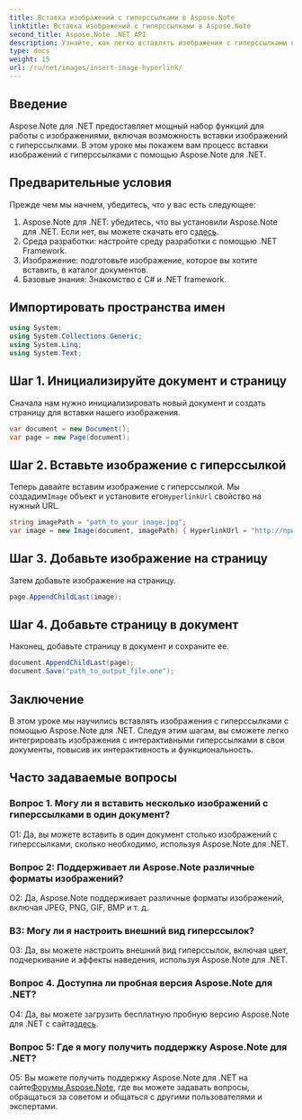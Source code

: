 ```yaml
---
title: Вставка изображений с гиперссылками в Aspose.Note
linktitle: Вставка изображений с гиперссылками в Aspose.Note
second_title: Aspose.Note .NET API
description: Узнайте, как легко вставлять изображения с гиперссылками в Aspose.Note для .NET. Повысьте интерактивность документа с помощью кликабельных изображений.
type: docs
weight: 15
url: /ru/net/images/insert-image-hyperlink/
---
```

## Введение

Aspose.Note для .NET предоставляет мощный набор функций для работы с изображениями, включая возможность вставки изображений с гиперссылками. В этом уроке мы покажем вам процесс вставки изображений с гиперссылками с помощью Aspose.Note для .NET.

## Предварительные условия

Прежде чем мы начнем, убедитесь, что у вас есть следующее:

1.  Aspose.Note для .NET: убедитесь, что вы установили Aspose.Note для .NET. Если нет, вы можете скачать его с[здесь](https://releases.aspose.com/note/net/).
2. Среда разработки: настройте среду разработки с помощью .NET Framework.
3. Изображение: подготовьте изображение, которое вы хотите вставить, в каталог документов.
4. Базовые знания: Знакомство с C# и .NET framework.

## Импортировать пространства имен

```csharp
using System;
using System.Collections.Generic;
using System.Linq;
using System.Text;
```

## Шаг 1. Инициализируйте документ и страницу

Сначала нам нужно инициализировать новый документ и создать страницу для вставки нашего изображения.

```csharp
var document = new Document();
var page = new Page(document);
```

## Шаг 2. Вставьте изображение с гиперссылкой

 Теперь давайте вставим изображение с гиперссылкой. Мы создадим`Image` объект и установите его`HyperlinkUrl` свойство на нужный URL.

```csharp
string imagePath = "path_to_your_image.jpg";
var image = new Image(document, imagePath) { HyperlinkUrl = "http://пример.com" };
```

## Шаг 3. Добавьте изображение на страницу

Затем добавьте изображение на страницу.

```csharp
page.AppendChildLast(image);
```

## Шаг 4. Добавьте страницу в документ

Наконец, добавьте страницу в документ и сохраните ее.

```csharp
document.AppendChildLast(page);
document.Save("path_to_output_file.one");
```

## Заключение

В этом уроке мы научились вставлять изображения с гиперссылками с помощью Aspose.Note для .NET. Следуя этим шагам, вы сможете легко интегрировать изображения с интерактивными гиперссылками в свои документы, повысив их интерактивность и функциональность.

## Часто задаваемые вопросы

### Вопрос 1. Могу ли я вставить несколько изображений с гиперссылками в один документ?

О1: Да, вы можете вставить в один документ столько изображений с гиперссылками, сколько необходимо, используя Aspose.Note для .NET.

### Вопрос 2: Поддерживает ли Aspose.Note различные форматы изображений?

О2: Да, Aspose.Note поддерживает различные форматы изображений, включая JPEG, PNG, GIF, BMP и т. д.

### В3: Могу ли я настроить внешний вид гиперссылок?

О3: Да, вы можете настроить внешний вид гиперссылок, включая цвет, подчеркивание и эффекты наведения, используя Aspose.Note для .NET.

### Вопрос 4. Доступна ли пробная версия Aspose.Note для .NET?

 О4: Да, вы можете загрузить бесплатную пробную версию Aspose.Note для .NET с сайта[здесь](https://releases.aspose.com/).

### Вопрос 5: Где я могу получить поддержку Aspose.Note для .NET?

 О5: Вы можете получить поддержку Aspose.Note для .NET на сайте[Форумы Aspose.Note](https://forum.aspose.com/c/note/28), где вы можете задавать вопросы, обращаться за советом и общаться с другими пользователями и экспертами.